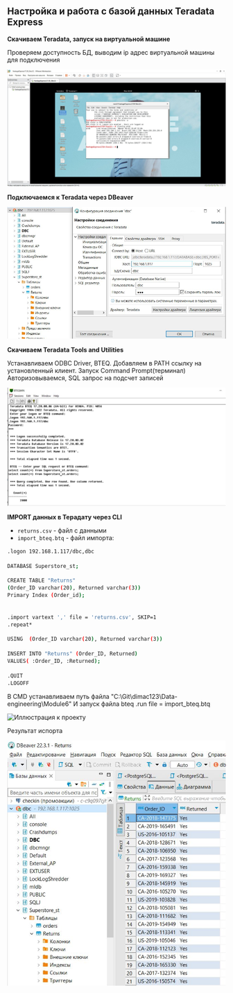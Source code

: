## Настройка и работа с базой данных Teradata Express

**Скачиваем Teradata, запуск на виртуальной машине**

Проверяем доступность БД, выводим ip адрес виртуальной машины для подключения

![Иллюстрация к проекту](https://github.com/dimac123/dimac123/blob/main/Data-engineering/Module6/6-1.JPG)


**Подключаемся к Teradata через DBeaver**

![Иллюстрация к проекту](https://github.com/dimac123/dimac123/blob/main/Data-engineering/Module6/6-2.JPG)


**Скачиваем Teradata Tools and Utilities**

Устанавливаем ODBC Driver, BTEQ. Добавляем в PATH ссылку на установленный клиент. Запуск Command Prompt(терминал)
Авторизовываемся, SQL запрос на подсчет записей

![Иллюстрация к проекту](https://github.com/dimac123/dimac123/blob/main/Data-engineering/Module6/6-3.JPG)


**IMPORT данных в Терадату через CLI**

- `returns.csv` - файл с данными
- `import_bteq.btq` - файл импорта:

```sh
.logon 192.168.1.117/dbc,dbc

DATABASE Superstore_st;

CREATE TABLE "Returns"
(Order_ID varchar(20), Returned varchar(3))
Primary Index (Order_id);


.import vartext ',' file = 'returns.csv', SKIP=1
.repeat*

USING  (Order_ID varchar(20), Returned varchar(3))

INSERT INTO "Returns" (Order_ID, Returned)
VALUES( :Order_ID, :Returned);
     
.QUIT
.LOGOFF
```

В CMD устанавливаем путь файла
"C:\Git\dimac123\Data-engineering\Module6"
И запуск файла
bteq .run file = import_bteq.btq

![Иллюстрация к проекту](https://github.com/dimac123/dimac123/blob/main/Data-engineering/Module6/6-11.JPG)

Результат испорта

![Иллюстрация к проекту](https://github.com/dimac123/dimac123/blob/main/Data-engineering/Module6/6-5.JPG)
